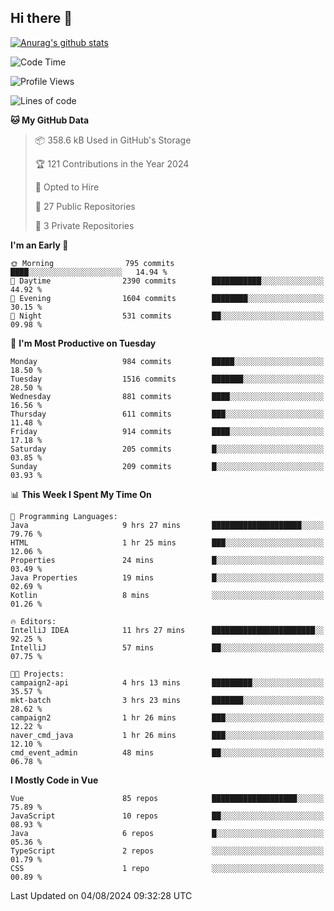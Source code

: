 ## Hi there 👋

[![Anurag's github stats](https://github-readme-stats.vercel.app/api?username=Songwonseok)](https://github.com/anuraghazra/github-readme-stats)



<!--START_SECTION:waka-->
![Code Time](http://img.shields.io/badge/Code%20Time-2%2C963%20hrs%2032%20mins-blue)

![Profile Views](http://img.shields.io/badge/Profile%20Views-0-blue)

![Lines of code](https://img.shields.io/badge/From%20Hello%20World%20I%27ve%20Written-34.8%20million%20lines%20of%20code-blue)

**🐱 My GitHub Data** 

> 📦 358.6 kB Used in GitHub's Storage 
 > 
> 🏆 121 Contributions in the Year 2024
 > 
> 💼 Opted to Hire
 > 
> 📜 27 Public Repositories 
 > 
> 🔑 3 Private Repositories 
 > 
**I'm an Early 🐤** 

```text
🌞 Morning                795 commits         ████░░░░░░░░░░░░░░░░░░░░░   14.94 % 
🌆 Daytime                2390 commits        ███████████░░░░░░░░░░░░░░   44.92 % 
🌃 Evening                1604 commits        ████████░░░░░░░░░░░░░░░░░   30.15 % 
🌙 Night                  531 commits         ██░░░░░░░░░░░░░░░░░░░░░░░   09.98 % 
```
📅 **I'm Most Productive on Tuesday** 

```text
Monday                   984 commits         █████░░░░░░░░░░░░░░░░░░░░   18.50 % 
Tuesday                  1516 commits        ███████░░░░░░░░░░░░░░░░░░   28.50 % 
Wednesday                881 commits         ████░░░░░░░░░░░░░░░░░░░░░   16.56 % 
Thursday                 611 commits         ███░░░░░░░░░░░░░░░░░░░░░░   11.48 % 
Friday                   914 commits         ████░░░░░░░░░░░░░░░░░░░░░   17.18 % 
Saturday                 205 commits         █░░░░░░░░░░░░░░░░░░░░░░░░   03.85 % 
Sunday                   209 commits         █░░░░░░░░░░░░░░░░░░░░░░░░   03.93 % 
```


📊 **This Week I Spent My Time On** 

```text
💬 Programming Languages: 
Java                     9 hrs 27 mins       ████████████████████░░░░░   79.76 % 
HTML                     1 hr 25 mins        ███░░░░░░░░░░░░░░░░░░░░░░   12.06 % 
Properties               24 mins             █░░░░░░░░░░░░░░░░░░░░░░░░   03.49 % 
Java Properties          19 mins             █░░░░░░░░░░░░░░░░░░░░░░░░   02.69 % 
Kotlin                   8 mins              ░░░░░░░░░░░░░░░░░░░░░░░░░   01.26 % 

🔥 Editors: 
IntelliJ IDEA            11 hrs 27 mins      ███████████████████████░░   92.25 % 
IntelliJ                 57 mins             ██░░░░░░░░░░░░░░░░░░░░░░░   07.75 % 

🐱‍💻 Projects: 
campaign2-api            4 hrs 13 mins       █████████░░░░░░░░░░░░░░░░   35.57 % 
mkt-batch                3 hrs 23 mins       ███████░░░░░░░░░░░░░░░░░░   28.62 % 
campaign2                1 hr 26 mins        ███░░░░░░░░░░░░░░░░░░░░░░   12.22 % 
naver_cmd_java           1 hr 26 mins        ███░░░░░░░░░░░░░░░░░░░░░░   12.10 % 
cmd_event_admin          48 mins             ██░░░░░░░░░░░░░░░░░░░░░░░   06.78 % 
```

**I Mostly Code in Vue** 

```text
Vue                      85 repos            ███████████████████░░░░░░   75.89 % 
JavaScript               10 repos            ██░░░░░░░░░░░░░░░░░░░░░░░   08.93 % 
Java                     6 repos             █░░░░░░░░░░░░░░░░░░░░░░░░   05.36 % 
TypeScript               2 repos             ░░░░░░░░░░░░░░░░░░░░░░░░░   01.79 % 
CSS                      1 repo              ░░░░░░░░░░░░░░░░░░░░░░░░░   00.89 % 
```




 Last Updated on 04/08/2024 09:32:28 UTC
<!--END_SECTION:waka-->
